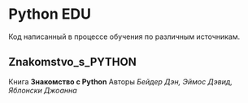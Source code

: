 # Python EDU
Код написанный в процессе обучения по различным источникам.

## Znakomstvo_s_PYTHON
Книга **Знакомство с Python**
Авторы *Бейдер Дэн, Эймос Дэвид, Яблонски Джоанна*
